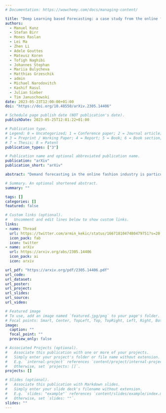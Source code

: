 ```yaml
---
# Documentation: https://wowchemy.com/docs/managing-content/

title: "Deep Learning based Forecasting: a case study from the online fashion industry"
authors: 
  - Manuel Kunz
  - Stefan Birr
  - Mones Raslan
  - Lei Ma
  - Zhen Li
  - Adele Gouttes
  - Mateusz Koren
  - Tofigh Naghibi
  - Johannes Stephan
  - Mariia Bulycheva
  - Matthias Grzeschik
  - admin
  - Michael Narodovitch
  - Kashif Rasul
  - Julian Sieber
  - Tim Januschowski
date: 2023-05-23T12:00:00+01:00
doi: "https://doi.org/10.48550/arXiv.2305.14406"

# Schedule page publish date (NOT publication's date).
publishDate: 2023-05-25T12:01:22+01:00

# Publication type.
# Legend: 0 = Uncategorized; 1 = Conference paper; 2 = Journal article;
# 3 = Preprint / Working Paper; 4 = Report; 5 = Book; 6 = Book section;
# 7 = Thesis; 8 = Patent
publication_types: ["3"]

# Publication name and optional abbreviated publication name.
publication: "arXiv"
publication_short: "arXiv"

abstract: "Demand forecasting in the online fashion industry is particularly amendable to global, data-driven forecasting models because of the industry's set of particular challenges. These include the volume of data, the irregularity, the high amount of turn-over in the catalog and the fixed inventory assumption. While standard deep learning forecasting approaches cater for many of these, the fixed inventory assumption requires a special treatment via controlling the relationship between price and demand closely. In this case study, we describe the data and our modelling approach for this forecasting problem in detail and present empirical results that highlight the effectiveness of our approach."

# Summary. An optional shortened abstract.
summary: ""

tags: []
categories: []
featured: false

# Custom links (optional).
#   Uncomment and edit lines below to show custom links.
links:
- name: Thread
  url: https://twitter.com/armin_kekic/status/1667181047480479751?s=20
  icon_pack: fab
  icon: twitter
- name: arXiv
  url: https://arxiv.org/abs/2305.14406
  icon_pack: ai
  icon: arxiv

url_pdf: "https://arxiv.org/pdf/2305.14406.pdf"
url_code:
url_dataset:
url_poster:
url_project:
url_slides:
url_source:
url_video:

# Featured image
# To use, add an image named `featured.jpg/png` to your page's folder. 
# Focal points: Smart, Center, TopLeft, Top, TopRight, Left, Right, BottomLeft, Bottom, BottomRight.
image:
  caption: ""
  focal_point: ""
  preview_only: false

# Associated Projects (optional).
#   Associate this publication with one or more of your projects.
#   Simply enter your project's folder or file name without extension.
#   E.g. `internal-project` references `content/project/internal-project/index.md`.
#   Otherwise, set `projects: []`.
projects: []

# Slides (optional).
#   Associate this publication with Markdown slides.
#   Simply enter your slide deck's filename without extension.
#   E.g. `slides: "example"` references `content/slides/example/index.md`.
#   Otherwise, set `slides: ""`.
slides: ""
---
```

